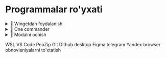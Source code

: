 # Programmalar ro'yxati

<details>
  <summary>🔹 Wingetdan foydalanish</summary>
   `winget` yordamida dasturlarni qidirish va o‘rnatish bo‘yicha asosiy buyruqlar:

---

Agar sizda Windows 10 (2004 versiyasi yoki undan keyingi) yoki Windows 11 bo‘lsa, `winget` (Windows Package Manager) **standart ravishda o‘rnatilgan bo‘ladi**.

Lekin agar `winget` ishlamasa yoki topilmasa, uni o‘rnatish yoki yangilash kerak bo‘lishi mumkin.

---

<details>
  <summary>1️⃣ Winget mavjudligini tekshirish</summary>

CMD yoki PowerShell'da quyidagi buyruqni yozing:

```powershell
winget --version
```

Agar `winget` topilmasa yoki xato bersa, uni quyidagi usullar bilan o‘rnatishingiz mumkin.

---

</details>

<details>
  <summary>2️⃣ Microsoft Store orqali o‘rnatish</summary>

1️⃣ **Microsoft Store'ni oching**  
2️⃣ `App Installer` dasturini qidiring  
3️⃣ Agar o‘rnatilmagan bo‘lsa, **O‘rnatish (Install)** tugmasini bosing  
4️⃣ O‘rnatilgandan so‘ng, `winget` ishlayotganini tekshirib ko‘ring

**To‘g‘ridan-to‘g‘ri yuklab olish:**  
[🔗 App Installer (Microsoft Store)](https://apps.microsoft.com/store/detail/app-installer/9NBLGGH4NNS1)

---

</details>

<details>
  <summary>3️⃣ PowerShell orqali o‘rnatish</summary>

Agar Microsoft Store ishlamasa, PowerShell orqali `winget` ni yangilash mumkin.

```powershell
Invoke-WebRequest -Uri https://aka.ms/getwinget -OutFile winget.msixbundle
Add-AppxPackage winget.msixbundle
```

Bu buyruqlar `winget` paketini yuklab olib, o‘rnatadi.

---

</details>

<details>
  <summary>4️⃣ O‘rnatilgandan keyin tekshirish</summary>

**CMD yoki PowerShell** da `winget` ni ishga tushirib tekshiring:

```powershell
winget
```

</details>

<details>
  <summary>1️⃣ Dasturlarni qidirish</summary>

Winget yordamida dastur mavjudligini tekshirish uchun:

```powershell
winget search <dastur_nomi>
```

Masalan, **One Commander** ni izlash uchun:

```powershell
winget search OneCommander
```

Shunday javob chiqadi

```cmd
C:\Windows\system32>winget search OneCommander
Имя          ИД                          Версия  Источник
----------------------------------------------------------
OneCommander 9NBLGGH4S79B                Unknown msstore
OneCommander MilosParipovic.OneCommander 3.95.11 winget
```

Siz `winget install OneCommander.OneCommander` buyrug‘ini ishga tushirganda, `winget` Microsoft Store'dagi identifikatorni ishlatgan, lekin u orqali topilmagan. To‘g‘ri identifikatorni ishlatib ko‘ring:

</details>

### ✅ **To‘g‘ri o‘rnatish buyrug‘i:**

```powershell
winget install MilosParipovic.OneCommander
```

Bu buyruq **winget manbasi** orqali eng so‘nggi versiyasini o‘rnatadi.

---

### **⬇ 2️⃣ Dastur o‘rnatish**

Dastur o‘rnatish uchun `winget install` buyrug‘idan foydalaning:

```powershell
winget install <paket_nomi>
```

Masalan, **One Commander** ni o‘rnatish:

```powershell
winget install MilosParipovic.OneCommander
```

Agar `winget install OneCommander.OneCommander` ishlamasa, **to‘g‘ri ID** ni `winget search` orqali toping.

---

### **🗑 3️⃣ O‘rnatilgan dasturlarni tekshirish va o‘chirish**

🔎 O‘rnatilgan dasturlar ro‘yxatini ko‘rish:

```powershell
winget list
```

❌ Dasturni o‘chirish:

```powershell
winget uninstall <paket_nomi>
```

Masalan, **One Commander** ni o‘chirish:

```powershell
winget uninstall MilosParipovic.OneCommander
```

---

### **🔄 4️⃣ Dasturlarni yangilash**

📌 Hammasini yangilash:

```powershell
winget upgrade --all
```

📌 Bitta dasturni yangilash:

```powershell
winget upgrade <paket_nomi>
```

Masalan, **One Commander** ni yangilash:

```powershell
winget upgrade MilosParipovic.OneCommander
```

---

**Agar `winget` ishlamasa**, Windows'ni yangilang yoki `App Installer` paketini Microsoft Store'dan qayta o‘rnating.

**Raxmat aytishingiz shart emas! 😊**

</details>

<details>
  <summary>🔹 One commander</summary>
  **One Commander**'ni **CMD orqali o‘rnatish** uchun **winget** yoki **choco** paket menejerlaridan foydalanish mumkin.

### **🔹 1️⃣ Winget orqali o‘rnatish (Tavsiya qilinadi)**

Agar sizda **winget** o‘rnatilgan bo‘lsa (Windows 10/11'da mavjud), quyidagi buyruqni **CMD yoki PowerShell**da ishga tushiring:

```powershell
winget install OneCommander.OneCommander
```

✅ **Winget** avtomatik yuklab olib o‘rnatadi.

### **🔹 2️⃣ Chocolatey orqali o‘rnatish**

Agar sizda **Chocolatey** (choco) o‘rnatilgan bo‘lsa, quyidagi buyruq bilan **One Commander**'ni o‘rnating:

```powershell
choco install onecommander
```

✅ Agar **choco** hali o‘rnatilmagan bo‘lsa, uni avval o‘rnatish kerak:

```powershell
Set-ExecutionPolicy Bypass -Scope Process -Force; `
[System.Net.ServicePointManager]::SecurityProtocol = `
[System.Net.ServicePointManager]::SecurityProtocol -bor `
[System.Net.SecurityProtocolType]::Tls12; `
iex ((New-Object System.Net.WebClient).DownloadString('https://community.chocolatey.org/install.ps1'))
```

Keyin **choco** orqali **One Commander**'ni o‘rnating.

---

**📌 Tekshirish:**  
O‘rnatilganidan keyin **One Commander**'ni ishga tushirish uchun **CMD yoki PowerShell**da quyidagi buyruqni kiriting:

```powershell
onecommander
```

✅ **Agar dastur ochilsa, muvaffaqiyatli o‘rnatildi! 🎉**

</details>

<details>
  <summary>🔹 Modalni ochish</summary>
  **Bu modal oynaga o‘xshash yashirin qismdir!**  
  Yashirin matn bu yerda!  
  <br>**Tugmani bosib yopish:**
</details>

WSL
VS Code
PeaZip
Git
Dithub desktop
Figma
telegram
Yandex browser
obnovleniyalarni to'xtatish
